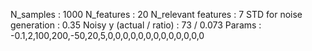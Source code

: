 N_samples                     : 1000
N_features                    : 20
N_relevant features           : 7
STD for noise generation      : 0.35
Noisy y (actual / ratio)      : 73 / 0.073
Params                        : -0.1,2,100,200,-50,20,5,0,0,0,0,0,0,0,0,0,0,0,0,0
